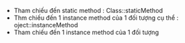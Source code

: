 - Tham chiếu đến static method : Class::staticMethod
- Thm chiếu đến 1 instance method của 1 đối tượng cụ thể : oject::instanceMethod
- Tham chiếu đến 1 instance method của 1 đối tượng 